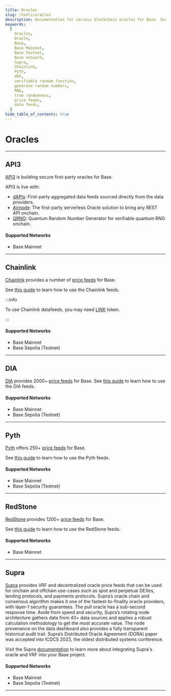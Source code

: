 ```yaml
---
title: Oracles
slug: /tools/oracles
description: Documentation for various blockchain oracles for Base. Including support for price feeds and verifiable random functions (VRF).
keywords:
  [
    Oracles,
    Oracle,
    Base,
    Base Mainnet,
    Base Testnet,
    Base network,
    Supra,
    Chainlink,
    Pyth,
    VRF,
    verifiable random function,
    generate random numbers,
    RNG,
    true randomness,
    price feeds,
    data feeds,
  ]
hide_table_of_contents: true
---
```


# Oracles

---

## API3

[API3](https://api3.org/) is building secure first-party oracles for Base.

API3 is live with:

- [dAPIs](https://docs.api3.org/guides/dapis/subscribing-managed-dapis/): First-party aggregated data feeds sourced directly from the data providers.
- [Airnode](https://docs.api3.org/guides/airnode/calling-an-airnode/): The first-party serverless Oracle solution to bring any REST API onchain.
- [QRNG](https://docs.api3.org/guides/qrng/): Quantum Random Number Generator for verifiable quantum RNG onchain.

#### Supported Networks

- Base Mainnet

---

## Chainlink

[Chainlink](https://chain.link/) provides a number of [price feeds](https://docs.chain.link/data-feeds/price-feeds/addresses/?network=base) for Base.

See [this guide](https://docs.chain.link/docs/get-the-latest-price/) to learn how to use the Chainlink feeds.

:::info

To use Chainlink datafeeds, you may need [LINK](https://docs.chain.link/resources/link-token-contracts?parent=dataFeeds) token.

:::

#### Supported Networks

- Base Mainnet
- Base Sepolia (Testnet)

---

## DIA

[DIA](https://www.diadata.org/) provides 2000+ [price feeds](https://www.diadata.org/app/price/) for Base.
See [this guide](https://docs.diadata.org/introduction/intro-to-dia-oracles/request-an-oracle) to learn how to use the DIA feeds.

#### Supported Networks

- Base Mainnet
- Base Sepolia (Testnet)

---

## Pyth

[Pyth](http://pyth.network/) offers 250+ [price feeds](https://pyth.network/price-feeds) for Base.

See [this guide](https://docs.pyth.network/documentation/pythnet-price-feeds/evm) to learn how to use the Pyth feeds.

#### Supported Networks

- Base Mainnet
- Base Sepolia (Testnet)

---

## RedStone

[RedStone](https://redstone.finance/) provides 1200+ [price feeds](https://app.redstone.finance/) for Base.

See [this guide](https://docs.redstone.finance/) to learn how to use the RedStone feeds.

#### Supported Networks

- Base Mainnet

---

## Supra

[Supra](https://supraoracles.com) provides VRF and decentralized oracle price feeds that can be used for onchain and offchain use-cases such as spot and perpetual DEXes, lending protocols, and payments protocols. Supra’s oracle chain and consensus algorithm makes it one of the fastest-to-finality oracle providers, with layer-1 security guarantees. The pull oracle has a sub-second response time. Aside from speed and security, Supra’s rotating node architecture gathers data from 40+ data sources and applies a robust calculation methodology to get the most accurate value. The node provenance on the data dashboard also provides a fully transparent historical audit trail. Supra’s Distributed Oracle Agreement (DORA) paper was accepted into ICDCS 2023, the oldest distributed systems conference.

Visit the Supra [documentation](https://supraoracles.com/docs/) to learn more about integrating Supra's oracle and VRF into your Base project.

#### Supported Networks

- Base Mainnet
- Base Sepolia (Testnet)

---

